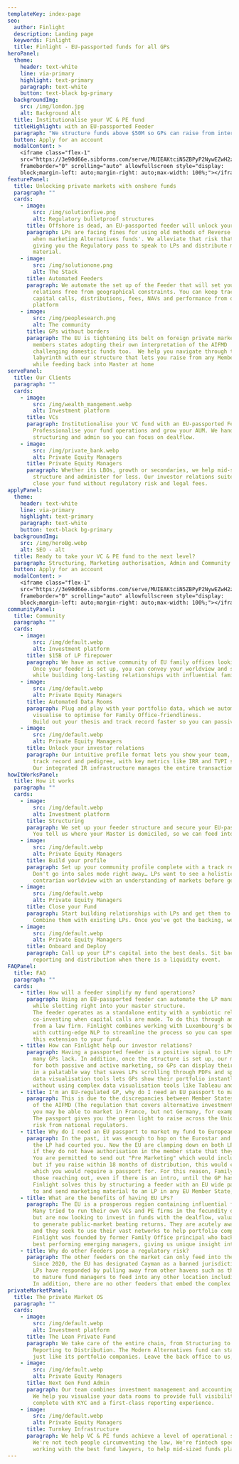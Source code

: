```yaml
---
templateKey: index-page
seo:
  author: Finlight
  description: Landing page
  keywords: Finlight
  title: Finlight - EU-passported funds for all GPs
heroPanel:
  theme:
    header: text-white
    line: via-primary
    highlight: text-primary
    paragraph: text-white
    button: text-black bg-primary
  backgroundImg:
    src: /img/london.jpg
    alt: Background Alt
  title: Institutionalise your VC & PE fund
  titleHighlight: with an EU-passported Feeder
  paragraph: "We structure funds above $50M so GPs can raise from international LPs "
  button: Apply for an account
  modalContent: >
    <iframe class="flex-1"
    src="https://3e90d66e.sibforms.com/serve/MUIEAKtciN5ZBPyP2NywEZwH2zP8C3EbPBXSHIKMxRmSBRq2OomfSzZNQX6pmQ--jsHB-wP2HgEF5Ftnb8lodJH-lgTFALJmDdtyNNxJ_be3Pn0FScqtlzWf1wsqDUw0soW6jjKTVKHAs6dvCB3mp8cDSi_XIc17mBHMrQ4DIK8-WP0AGt-_nRNgOa9oMJrNf3ynaNcCVsJYFwMq"
    frameborder="0" scrolling="auto" allowfullscreen style="display:
    block;margin-left: auto;margin-right: auto;max-width: 100%;"></iframe>
featurePanel:
  title: Unlocking private markets with onshore funds
  paragraph: ""
  cards:
    - image:
        src: /img/solutionfive.png
        alt: Regulatory bulletproof structures
      title: Offshore is dead, an EU-passported feeder will unlock your fund
      paragraph: LPs are facing fines for using old methods of Reverse Solicitation
        when marketing Alternatives funds'. We alleviate that risk that by
        giving you the Regulatory pass to speak to LPs and distribute marketing
        material.
    - image:
        src: /img/solutionone.png
        alt: The Stack
      title: Automated Feeders
      paragraph: We automate the set up of the Feeder that will set your investor
        relations free from geographical constraints. You can keep track of
        capital calls, distributions, fees, NAVs and performance from one
        platform
    - image:
        src: /img/peoplesearch.png
        alt: The community
      title: GPs without borders
      paragraph: The EU is tightening its belt on foreign private markets funds, with
        members states adopting their own interpretation of the AIFMD
        challenging domestic funds too.  We help you navigate through the
        labyrinth with our structure that lets you raise from any Member State,
        while feeding back into Master at home
servePanel:
  title: Our Clients
  paragraph: ""
  cards:
    - image:
        src: /img/wealth_mangement.webp
        alt: Investment platform
      title: VCs
      paragraph: Institutionalise your VC fund with an EU-passported Feeder fund.
        Professionalise your fund operations and grow your AUM. We handle the
        structuring and admin so you can focus on dealflow.
    - image:
        src: /img/private_bank.webp
        alt: Private Equity Managers
      title: Private Equity Managers
      paragraph: Whether its LBOs, growth or secondaries, we help mid-sized PE funds
        structure and administer for less. Our investor relations suite lets you
        close your fund without regulatory risk and legal fees.
applyPanel:
  theme:
    header: text-white
    line: via-primary
    highlight: text-primary
    paragraph: text-white
    button: text-black bg-primary
  backgroundImg:
    src: /img/heroBg.webp
    alt: SEO - alt
  title: Ready to take your VC & PE fund to the next level?
  paragraph: Structuring, Marketing authorisation, Admin and Community in one place
  button: Apply for an account
  modalContent: >
    <iframe class="flex-1"
    src="https://3e90d66e.sibforms.com/serve/MUIEAKtciN5ZBPyP2NywEZwH2zP8C3EbPBXSHIKMxRmSBRq2OomfSzZNQX6pmQ--jsHB-wP2HgEF5Ftnb8lodJH-lgTFALJmDdtyNNxJ_be3Pn0FScqtlzWf1wsqDUw0soW6jjKTVKHAs6dvCB3mp8cDSi_XIc17mBHMrQ4DIK8-WP0AGt-_nRNgOa9oMJrNf3ynaNcCVsJYFwMq"
    frameborder="0" scrolling="auto" allowfullscreen style="display:
    block;margin-left: auto;margin-right: auto;max-width: 100%;"></iframe>
communityPanel:
  title: Community
  paragraph: ""
  cards:
    - image:
        src: /img/default.webp
        alt: Investment platform
      title: $15B of LP firepower
      paragraph: We have an active community of EU family offices looking to deploy capital into market-beating venture funds.
        Once your feeder is set up, you can convey your worldview and strategies,
        while building long-lasting relationships with influential families looking to preserve generational wealth.
    - image:
        src: /img/default.webp
        alt: Private Equity Managers
      title: Automated Data Rooms
      paragraph: Plug and play with your portfolio data, which we automatically
        visualise to optimise for Family Office-friendliness.
        Build out your thesis and track record faster so you can passively convince LPs to converse.
    - image:
        src: /img/default.webp
        alt: Private Equity Managers
      title: Unlock your investor relations
      paragraph: Our intuitive profile format lets you show your team,
        track record and pedigree, with key metrics like IRR and TVPI sending the right signals to family offices.
        Our integrated IR infrastructure manages the entire transaction chain from subscription to deployment.
howItWorksPanel:
  title: How it works
  paragraph: ""
  cards:
    - image:
        src: /img/default.webp
        alt: Investment platform
      title: Structuring
      paragraph: We set up your feeder structure and secure your EU-passport so you can start marketing your fund to LPs.
        You tell us where your Master is domiciled, so we can feed into it.
    - image:
        src: /img/default.webp
        alt: Private Equity Managers
      title: Build your profile
      paragraph: Set up your community profile complete with a track record and thesis to match.
        Don't go into sales mode right away… LPs want to see a holistic,
        contrarian worldview with an understanding of markets before getting into the details of your portfolio.
    - image:
        src: /img/default.webp
        alt: Private Equity Managers
      title: Close your Fund
      paragraph: Start building relationships with LPs and get them to subscribe to your fund.
        Combine them with existing LPs. Once you've got the backing, we handle the rest.
    - image:
        src: /img/default.webp
        alt: Private Equity Managers
      title: Onboard and Deploy
      paragraph: Call up your LP's capital into the best deals. Sit back, while we handle admin,
        reporting and distribution when there is a liquidity event.
FAQPanel:
  title: FAQ
  paragraph: ""
  cards:
    - title: How will a feeder simplify my fund operations?
      paragraph: Using an EU-passported feeder can automate the LP management, reporting and fund admin,
        while slotting right into your master structure.
        The feeder operates as a standalone entity with a symbiotic relationship to your master,
        co-investing when capital calls are made. To do this through analogue methods would cost around $300,000
        from a law firm. Finlight combines working with Luxembourg's best law firms
        with cutting-edge NLP to streamline the process so you can spend less billable hours managing
        this extension to your fund.
    - title: How can Finlight help our investor relations?
      paragraph: Having a passported feeder is a positive signal to LPs, showing operational sophistication that
        many GPs lack. In addition, once the structure is set up, our marketplace is set up
        for both passive and active marketing, so GPs can display their track record and convictions
        in a palatable way that saves LPs scrolling through PDFs and spreadsheets. Our built-in
        data visualisation tools lets GPs show their portfolio instantly on your dashboard,
        without using complex data visualisation tools like Tableau and PowerBI.
    - title: I'm an EU-regulated GP, why do I need an EU passport to market my fund?
      paragraph: This is due to the discrepancies between Member States in their interpretation
        of the AIFMD (The regulation that covers alternative investment fund marketing.) Without an EU-passport,
        you may be able to market in France, but not Germany, for example.
        The passport gives you the green light to raise across the Union without the regulatory
        risk from national regulators.
    - title: Why do I need an EU passport to market my fund to European LPs?
      paragraph: In the past, it was enough to hop on the Eurostar and use Reverse Solicitation to argue that
        the LP had courted you. Now the EU are clamping down on both LPs and GPs, handing out large fines
        if they do not have authorisation in the member state that they are raising from.
        You are permitted to send out "Pre Marketing" which would include a generic thesis,
        but if you raise within 18 months of distribution, this would constitute active marketing
        which you would require a passport for. For this reason, Family Offices are not even speaking to
        those reaching out, even if there is an intro, until the GP has authorisation.
        Finlight solves this by structuring a feeder with an EU wide passport, meaning you can speak
        to and send marketing material to an LP in any EU Member State,
    - title: What are the benefits of having EU LPs?
      paragraph: The EU is a prosperous region containing influential families with industrial-era generational wealth.
        Many tried to run their own VCs and PE firms in the fecundity of the Covid-tech boom,
        but are now looking to invest in funds with the dealflow, valuation discipline and operational knowhow
        to generate public-market beating returns. They are acutely aware of the outperformance of emerging managers,
        and they seek to use their vast networks to help portfolio companies expand in Europe.
        Finlight was founded by former Family Office principal who backed some of the 2010s'
        best performing emerging managers, giving us unique insight into the LP psyche.
    - title: Why do other Feeders pose a regulatory risk?
      paragraph: The other feeders on the market can only feed into the Cayman Islands.
        Since 2020, the EU has designated Cayman as a banned jurisdiction due to money laundering risk.
        LPs have responded by pulling away from other havens such as the BVI. Dohryo provides the flexibility
        to mature fund managers to feed into any other location including Delaware, the UK, and Singapore.
        In addition, there are no other feeders that embed the complex structuring that enables the EU-passport.
privateMarketPanel:
  title: The private Market OS
  paragraph: ""
  cards:
    - image:
        src: /img/default.webp
        alt: Investment platform
      title: The Lean Private Fund
      paragraph: We take care of the entire chain, from Structuring to Capital Calls;
        Reporting to Distribution. The Modern Alternatives fund can stay lean for hard times,
        just like its portfolio companies. Leave the back office to us, so you can back the best companies.
    - image:
        src: /img/default.webp
        alt: Private Equity Managers
      title: Next Gen Fund Admin
      paragraph: Our team combines investment management and accounting veterans to take your fund ops to the next level.
        We help you visualise your data rooms to provide full visibility of assets under management,
        complete with KYC and a first-class reporting experience.
    - image:
        src: /img/default.webp
        alt: Private Equity Managers
      title: Turnkey Infrastructure
      paragraph: We help VC & PE funds achieve a level of operational sophistication that attracts LPs.
        We're not tech people circumventing the law, We're fintech specialists who understand the spirit of the law,
        working with the best fund lawyers, to help mid-sized funds play like Sequoia and Blackstone.
---
```

